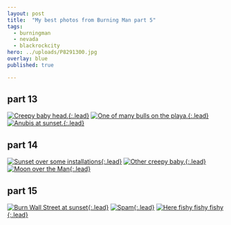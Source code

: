 ```yaml
---
layout: post
title:  "My best photos from Burning Man part 5"
tags:
  - burningman
  - nevada
  - blackrockcity
hero: ../uploads/P8291300.jpg
overlay: blue
published: true

---
```


## part 13
[![Creepy baby head.](../uploads/P8291300.jpg){:.lead}](../uploads/P8291300.jpg)
[![One of many bulls on the playa.](../uploads/P8291249.jpg){:.lead}](../uploads/P8291249.jpg)
[![Anubis at sunset.](../uploads/P8291316.jpg){:.lead}](../uploads/P8291316.jpg)
## part 14
[![Sunset over some installations](../uploads/P8291277.jpg){:.lead}](../uploads/P8291277.jpg)
[![Other creepy baby.](../uploads/P8291272.jpg){:.lead}](../uploads/P8291272.jpg)
[![Moon over the Man](../uploads/P8291318.jpg){:.lead}](../uploads/P8291318.jpg)
## part 15
[![Burn Wall Street at sunset](../uploads/P8291326.jpg){:.lead}](../uploads/P8291326.jpg)
[![Spam](../uploads/P8291345.jpg){:.lead}](../uploads/P8291345.jpg)
[![Here fishy fishy fishy](../uploads/P8291285.jpg){:.lead}](../uploads/P8291285.jpg)